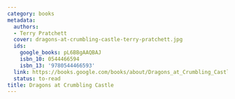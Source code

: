 ```yaml
---
category: books
metadata:
  authors:
  - Terry Pratchett
  cover: dragons-at-crumbling-castle-terry-pratchett.jpg
  ids:
    google_books: pL6BBgAAQBAJ
    isbn_10: 0544466594
    isbn_13: '9780544466593'
  link: https://books.google.com/books/about/Dragons_at_Crumbling_Castle.html?hl=&id=pL6BBgAAQBAJ
  status: to-read
title: Dragons at Crumbling Castle
---
```

